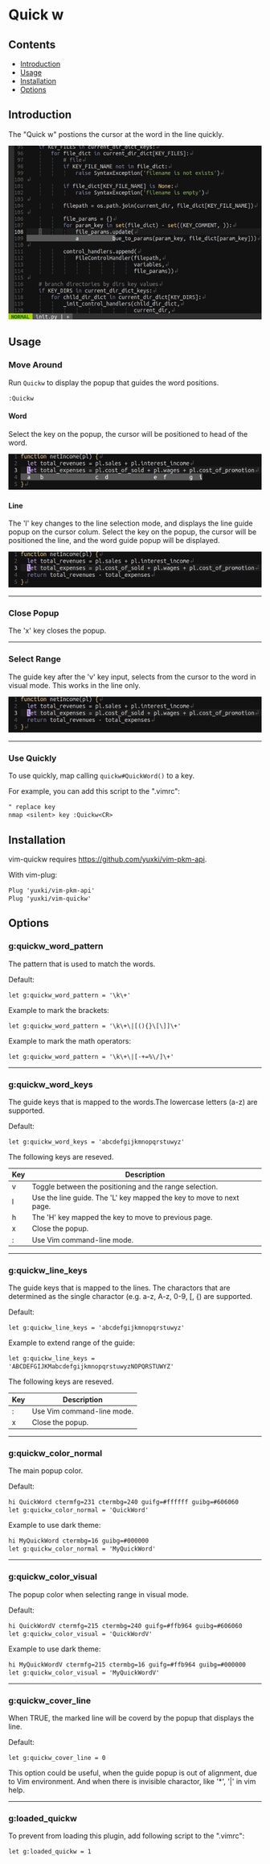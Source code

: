 # Quick w
## Contents
 - [Introduction](#introduction)
 - [Usage](#usage)
 - [Installation](#installation)
 - [Options](#options)

## Introduction

The "Quick w" postions the cursor at the word in the line quickly.

![Demo1](assets/intro_demo.gif?raw=true)

## Usage

### Move Around
Run ```Quickw``` to display the popup that guides the word positions.
```
:Quickw
```

#### Word
Select the key on the popup, the cursor will be positioned to head of the word.

![Demo2](assets/usage_word_demo.gif?raw=true)

#### Line
The 'l' key changes to the line selection mode, and displays the line guide popup on the cursor colum.
Select the key on the popup, the cursor will be positioned the line, and the word guide popup will be displayed.

![Demo3](assets/usage_line_demo.gif?raw=true)
- - - -
### Close Popup
The 'x' key closes the popup.
- - - -
### Select Range
The guide key after the 'v' key input, selects from the cursor to the word in visual mode. This works in the line only.

![Demo4](assets/usage_sel_demo.gif?raw=true)
- - - -
### Use Quickly
To use quickly, map calling ```quickw#QuickWord()``` to a key.

For example,  you can add this script to the ".vimrc":
```
" replace key
nmap <silent> key :Quickw<CR>
```
## Installation
vim-quickw requires https://github.com/yuxki/vim-pkm-api.

With vim-plug:
```
Plug 'yuxki/vim-pkm-api'
Plug 'yuxki/vim-quickw'
```

## Options
### g:quickw_word_pattern
The pattern that is used to match the words.

Default:
```
let g:quickw_word_pattern = '\k\+'
```
Example to mark the brackets:
```
let g:quickw_word_pattern = '\k\+\|[(){}\[\]]\+'
```
Example to mark the math operators:
```
let g:quickw_word_pattern = '\k\+\|[-+=%\/]\+'
```
- - - -
### g:quickw_word_keys
The guide keys that is mapped to the words.The lowercase letters (a-z) are supported.

Default:
```
let g:quickw_word_keys = 'abcdefgijkmnopqrstuwyz'
```
The following keys are reseved.

|Key|Description|
|---|---|
|v|Toggle between the positioning and the range selection.|
|l|Use the line guide. The 'L' key mapped the key to move to next page.|
|h|The 'H' key mapped the key to move to previous page.|
|x|Close the popup.|
|:|Use Vim command-line mode.|
- - - -
### g:quickw_line_keys
The guide keys that is mapped to the lines. The charactors that are determined as the single charactor (e.g. a-z, A-z, 0-9, [, {) are supported.

Default:
```
let g:quickw_line_keys = 'abcdefgijkmnopqrstuwyz'
```
Example to extend range of the guide:
```
let g:quickw_line_keys = 'ABCDEFGIJKMabcdefgijkmnopqrstuwyzNOPQRSTUWYZ'
```
The following keys are reseved.

|Key|Description|
|---|---|
|:|Use Vim command-line mode.|
|x|Close the popup.|
- - - -
### g:quickw_color_normal
The main popup color.

Default:
```
hi QuickWord ctermfg=231 ctermbg=240 guifg=#ffffff guibg=#606060
let g:quickw_color_normal = 'QuickWord'
```
Example to use dark theme:
```
hi MyQuickWord ctermbg=16 guibg=#000000
let g:quickw_color_normal = 'MyQuickWord'
```
- - - -
### g:quickw_color_visual
The popup color when selecting range in visual mode.

Default:
```
hi QuickWordV ctermfg=215 ctermbg=240 guifg=#ffb964 guibg=#606060
let g:quickw_color_visual = 'QuickWordV'
```
Example to use dark theme:
```
hi MyQuickWordV ctermfg=215 ctermbg=16 guifg=#ffb964 guibg=#000000
let g:quickw_color_visual = 'MyQuickWordV'
```
- - - -
### g:quickw_cover_line
When TRUE, the marked line will be coverd by the popup that displays the line.

Default:
```
let g:quickw_cover_line = 0
```
This option could be useful, when the guide popup is out of alignment, due to Vim environment. And when there is invisible charactor, like '*', '|' in vim help.
- - - -
### g:loaded_quickw
To prevent from loading this plugin, add following script to the ".vimrc":
```
let g:loaded_quickw = 1
```
